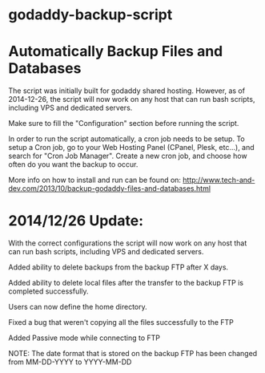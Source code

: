 godaddy-backup-script
=====================

Automatically Backup Files and Databases
========================================

The script was initially built for godaddy shared hosting. However, as of 2014-12-26, the script will now work on any host that can run bash scripts, including VPS and dedicated servers.

Make sure to fill the "Configuration" section before running the script.

In order to run the script automatically, a cron job needs to be setup. To setup a Cron job, go to your Web Hosting Panel (CPanel, Plesk, etc...), and search for "Cron Job Manager". Create a new cron job, and choose how often do you want the backup to occur.

More info on how to install and run can be found on: http://www.tech-and-dev.com/2013/10/backup-godaddy-files-and-databases.html

2014/12/26 Update:
==================
With the correct configurations the script will now work on any host that can run bash scripts, including VPS and dedicated servers.

Added ability to delete backups from the backup FTP after X days.

Added ability to delete local files after the transfer to the backup FTP is completed successfully.

Users can now define the home directory.

Fixed a bug that weren't copying all the files successfully to the FTP

Added Passive mode while connecting to FTP

NOTE: The date format that is stored on the backup FTP has been changed from MM-DD-YYYY to YYYY-MM-DD
